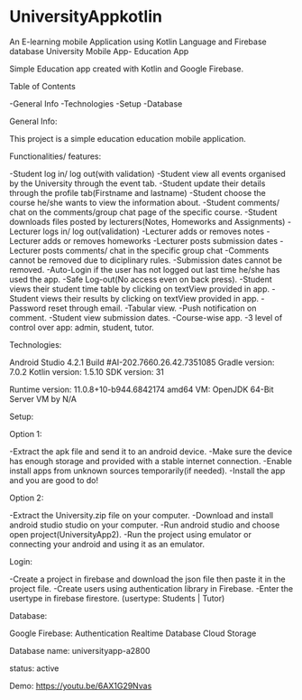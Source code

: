 # UniversityAppkotlin
An E-learning mobile Application using Kotlin Language and Firebase database
University Mobile App- Education App

Simple Education app created with Kotlin and Google Firebase.

Table of Contents

-General Info
-Technologies
-Setup
-Database

General Info:

This project is a simple education education mobile application.

Functionalities/ features: 

-Student log in/ log out(with validation)
-Student view all events organised by the University through the event tab.
-Student update their details through the profile tab(Firstname and lastname)
-Student choose the course he/she wants to view the information about.
-Student comments/ chat on the comments/group chat page of the specific course.
-Student downloads files posted by lecturers(Notes, Homeworks and Assignments)
-Lecturer logs in/ log out(validation)
-Lecturer adds or removes notes
-Lecturer adds or removes homeworks
-Lecturer posts submission dates
-Lecturer posts comments/ chat in the specific group chat
-Comments cannot be removed due to diciplinary rules.
-Submission dates cannot be removed.
-Auto-Login if the user has not logged out last time he/she has used the app.
-Safe Log-out(No access even on back press).
-Student views their student time table by clicking on textView provided in app.
-Student views their results by clicking on textView provided in app.
-Password reset through email.
-Tabular view.
-Push notification on comment.
-Student view submission dates.
-Course-wise app.
-3 level of control over app: admin, student, tutor.

Technologies:

Android Studio 4.2.1
Build #AI-202.7660.26.42.7351085
Gradle version: 7.0.2
Kotlin version: 1.5.10
SDK version: 31

Runtime version: 11.0.8+10-b944.6842174 amd64
VM: OpenJDK 64-Bit Server VM by N/A

Setup:

Option 1:

-Extract the apk file and send it to an android device.
-Make sure the device has enough storage and provided with a stable internet connection.
-Enable install apps from unknown sources temporarily(if needed).
-Install the app and you are good to do!

Option 2:

-Extract the University.zip file on your computer.
-Download and install android studio studio on your computer.
-Run android studio and choose open project(UniversityApp2).
-Run the project using emulator or connecting your android and using it as an emulator.

Login:

-Create a project in firebase and download the json file then paste it in the project file.
-Create users using authentication library in Firebase.
-Enter the usertype in firebase firestore. (usertype: Students | Tutor)


Database:

Google Firebase:
	Authentication
	Realtime Database
	Cloud Storage
	
Database name: universityapp-a2800

status: active

Demo: https://youtu.be/6AX1G29Nvas
